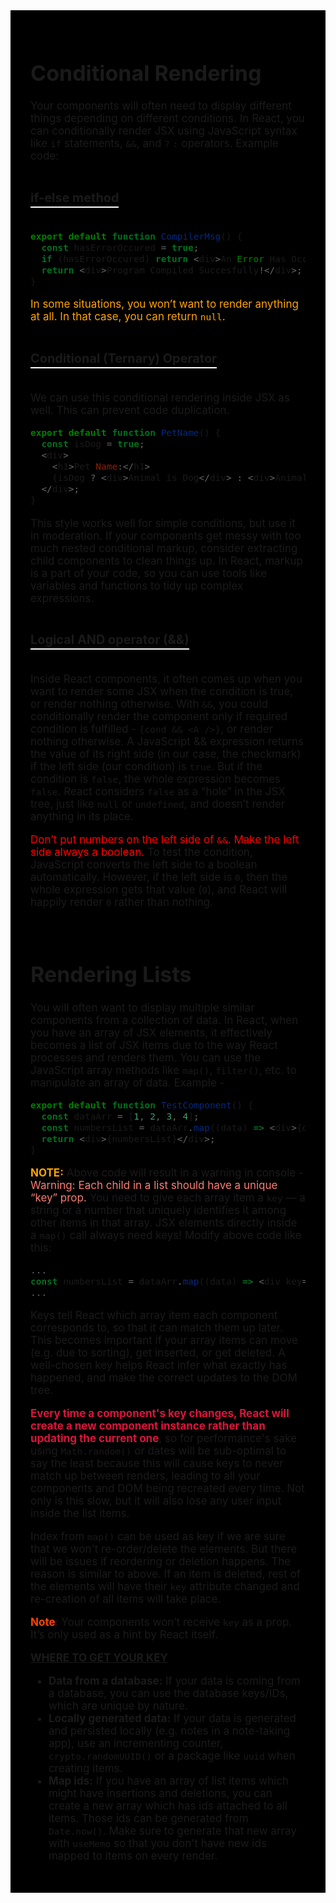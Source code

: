 <div style="font-size: 17px;background: black;padding: 2rem;">

# Conditional Rendering

Your components will often need to display different things depending on different conditions. In React, you can conditionally render JSX using JavaScript syntax like `if` statements, `&&`, and `?` `:` operators. Example code:

<h3 style="border-bottom: 2px solid white; padding-bottom: 2px; display: inline-block;">if-else method</h3>

```js
export default function CompilerMsg() {
  const hasErrorOccured = true;
  if (hasErrorOccured) return <div>An Error Has Occured!</div>;
  return <div>Program Compiled Succesfully!</div>;
}
```

<span style="color: Orange;">In some situations, you won’t want to render anything at all. In that case, you can return `null`.</span>

<h3 style="border-bottom: 2px solid white; padding-bottom: 2px; display: inline-block;">Conditional (Ternary) Operator</h3>

We can use this conditional rendering inside JSX as well. This can prevent code duplication.

```js
export default function PetName() {
  const isDog = true;
  <div>
    <h1>Pet Name:</h1>
    {isDog ? <div>Animal is Dog</div> : <div>Animal is not Dog</div>}
  </div>;
}
```

This style works well for simple conditions, but use it in moderation. If your components get messy with too much nested conditional markup, consider extracting child components to clean things up. In React, markup is a part of your code, so you can use tools like variables and functions to tidy up complex expressions.

<h3 style="border-bottom: 2px solid white; padding-bottom: 2px; display: inline-block;">Logical AND operator (&&)</h3>

Inside React components, it often comes up when you want to render some JSX when the condition is true, or render nothing otherwise. With `&&`, you could conditionally render the component only if required condition is fulfilled - `{cond && <A />}`, or render nothing otherwise. A JavaScript && expression returns the value of its right side (in our case, the checkmark) if the left side (our condition) is `true`. But if the condition is `false`, the whole expression becomes `false`. React considers `false` as a “hole” in the JSX tree, just like `null` or `undefined`, and doesn’t render anything in its place.

<span style="color:red;">Don’t put numbers on the left side of `&&`. Make the left side always a boolean.</span> To test the condition, JavaScript converts the left side to a boolean automatically. However, if the left side is `0`, then the whole expression gets that value (`0`), and React will happily render `0` rather than nothing.

<br>

# Rendering Lists

You will often want to display multiple similar components from a collection of data. In React, when you have an array of JSX elements, it effectively becomes a list of JSX items due to the way React processes and renders them. You can use the JavaScript array methods like `map()`, `filter()`, etc. to manipulate an array of data. Example -

```js
export default function TestComponent() {
  const dataArr = [1, 2, 3, 4];
  const numbersList = dataArr.map((data) => <div>{data}</div>);
  return <div>{numbersList}</div>;
}
```

<b style="color: Orange;">NOTE:</b> Above code will result in a warning in console - <span style="color: rgb(251, 126, 117);">Warning: Each child in a list should have a unique “key” prop.</span> You need to give each array item a `key` — a string or a number that uniquely identifies it among other items in that array. JSX elements directly inside a `map()` call always need keys! Modify above code like this:

```js
...
const numbersList = dataArr.map((data) => <div key={data}>{data}</div>);
...
```

Keys tell React which array item each component corresponds to, so that it can match them up later. This becomes important if your array items can move (e.g. due to sorting), get inserted, or get deleted. A well-chosen key helps React infer what exactly has happened, and make the correct updates to the DOM tree.

<b style="color:Crimson;">Every time a component's key changes, React will create a new component instance rather than updating the current one</b>, so for performance's sake using `Math.random()` or dates will be sub-optimal to say the least because this will cause keys to never match up between renders, leading to all your components and DOM being recreated every time. Not only is this slow, but it will also lose any user input inside the list items. 

Index from `map()` can be used as key if we are sure that we won't re-order/delete the elements. But there will be issues if reordering or deletion happens. The reason is similar to above. If an item is deleted, rest of the elements will have their `key` attribute changed and re-creation of all items will take place.

<b style="color:OrangeRed;">Note</b>: Your components won’t receive `key` as a prop. It’s only used as a hint by React itself.

<u>**WHERE TO GET YOUR KEY**</u>

- **Data from a database:** If your data is coming from a database, you can use the database keys/IDs, which are unique by nature.
- **Locally generated data:** If your data is generated and persisted locally (e.g. notes in a note-taking app), use an incrementing counter, `crypto.randomUUID()` or a package like `uuid` when creating items.
- **Map ids:** If you have an array of list items which might have insertions and deletions, you can create a new array which has ids attached to all items. Those ids can be generated from `Date.now()`. Make sure to generate that new array with `useMemo` so that you don't have new ids mapped to items on every render.

</div>